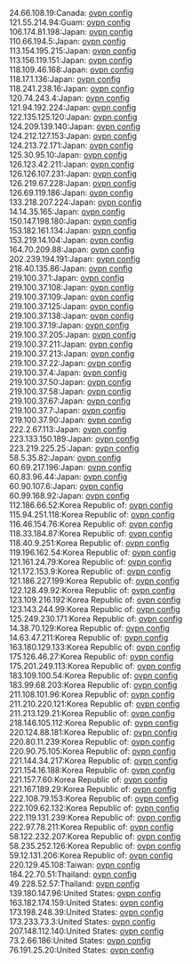 24.66.108.19:Canada: [ovpn config](vpn/24_66_108_19.ovpn)  
121.55.214.94:Guam: [ovpn config](vpn/121_55_214_94.ovpn)  
106.174.81.198:Japan: [ovpn config](vpn/106_174_81_198.ovpn)  
110.66.194.5:Japan: [ovpn config](vpn/110_66_194_5.ovpn)  
113.154.195.215:Japan: [ovpn config](vpn/113_154_195_215.ovpn)  
113.156.119.151:Japan: [ovpn config](vpn/113_156_119_151.ovpn)  
118.109.46.168:Japan: [ovpn config](vpn/118_109_46_168.ovpn)  
118.17.1.136:Japan: [ovpn config](vpn/118_17_1_136.ovpn)  
118.241.238.16:Japan: [ovpn config](vpn/118_241_238_16.ovpn)  
120.74.243.4:Japan: [ovpn config](vpn/120_74_243_4.ovpn)  
121.94.192.224:Japan: [ovpn config](vpn/121_94_192_224.ovpn)  
122.135.125.120:Japan: [ovpn config](vpn/122_135_125_120.ovpn)  
124.209.139.140:Japan: [ovpn config](vpn/124_209_139_140.ovpn)  
124.212.127.153:Japan: [ovpn config](vpn/124_212_127_153.ovpn)  
124.213.72.171:Japan: [ovpn config](vpn/124_213_72_171.ovpn)  
125.30.95.10:Japan: [ovpn config](vpn/125_30_95_10.ovpn)  
126.123.42.211:Japan: [ovpn config](vpn/126_123_42_211.ovpn)  
126.126.107.231:Japan: [ovpn config](vpn/126_126_107_231.ovpn)  
126.219.67.228:Japan: [ovpn config](vpn/126_219_67_228.ovpn)  
126.69.119.186:Japan: [ovpn config](vpn/126_69_119_186.ovpn)  
133.218.207.224:Japan: [ovpn config](vpn/133_218_207_224.ovpn)  
14.14.35.165:Japan: [ovpn config](vpn/14_14_35_165.ovpn)  
150.147.198.180:Japan: [ovpn config](vpn/150_147_198_180.ovpn)  
153.182.161.134:Japan: [ovpn config](vpn/153_182_161_134.ovpn)  
153.219.14.104:Japan: [ovpn config](vpn/153_219_14_104.ovpn)  
164.70.209.88:Japan: [ovpn config](vpn/164_70_209_88.ovpn)  
202.239.194.191:Japan: [ovpn config](vpn/202_239_194_191.ovpn)  
218.40.135.86:Japan: [ovpn config](vpn/218_40_135_86.ovpn)  
219.100.37.1:Japan: [ovpn config](vpn/219_100_37_1.ovpn)  
219.100.37.108:Japan: [ovpn config](vpn/219_100_37_108.ovpn)  
219.100.37.109:Japan: [ovpn config](vpn/219_100_37_109.ovpn)  
219.100.37.125:Japan: [ovpn config](vpn/219_100_37_125.ovpn)  
219.100.37.138:Japan: [ovpn config](vpn/219_100_37_138.ovpn)  
219.100.37.19:Japan: [ovpn config](vpn/219_100_37_19.ovpn)  
219.100.37.205:Japan: [ovpn config](vpn/219_100_37_205.ovpn)  
219.100.37.211:Japan: [ovpn config](vpn/219_100_37_211.ovpn)  
219.100.37.213:Japan: [ovpn config](vpn/219_100_37_213.ovpn)  
219.100.37.22:Japan: [ovpn config](vpn/219_100_37_22.ovpn)  
219.100.37.4:Japan: [ovpn config](vpn/219_100_37_4.ovpn)  
219.100.37.50:Japan: [ovpn config](vpn/219_100_37_50.ovpn)  
219.100.37.58:Japan: [ovpn config](vpn/219_100_37_58.ovpn)  
219.100.37.67:Japan: [ovpn config](vpn/219_100_37_67.ovpn)  
219.100.37.7:Japan: [ovpn config](vpn/219_100_37_7.ovpn)  
219.100.37.90:Japan: [ovpn config](vpn/219_100_37_90.ovpn)  
222.2.67.113:Japan: [ovpn config](vpn/222_2_67_113.ovpn)  
223.133.150.189:Japan: [ovpn config](vpn/223_133_150_189.ovpn)  
223.219.225.25:Japan: [ovpn config](vpn/223_219_225_25.ovpn)  
58.5.35.82:Japan: [ovpn config](vpn/58_5_35_82.ovpn)  
60.69.217.196:Japan: [ovpn config](vpn/60_69_217_196.ovpn)  
60.83.96.44:Japan: [ovpn config](vpn/60_83_96_44.ovpn)  
60.90.107.6:Japan: [ovpn config](vpn/60_90_107_6.ovpn)  
60.99.168.92:Japan: [ovpn config](vpn/60_99_168_92.ovpn)  
112.186.66.52:Korea Republic of: [ovpn config](vpn/112_186_66_52.ovpn)  
115.94.251.118:Korea Republic of: [ovpn config](vpn/115_94_251_118.ovpn)  
116.46.154.76:Korea Republic of: [ovpn config](vpn/116_46_154_76.ovpn)  
118.33.184.87:Korea Republic of: [ovpn config](vpn/118_33_184_87.ovpn)  
118.40.9.251:Korea Republic of: [ovpn config](vpn/118_40_9_251.ovpn)  
119.196.162.54:Korea Republic of: [ovpn config](vpn/119_196_162_54.ovpn)  
121.161.24.79:Korea Republic of: [ovpn config](vpn/121_161_24_79.ovpn)  
121.172.153.9:Korea Republic of: [ovpn config](vpn/121_172_153_9.ovpn)  
121.186.227.199:Korea Republic of: [ovpn config](vpn/121_186_227_199.ovpn)  
122.128.49.92:Korea Republic of: [ovpn config](vpn/122_128_49_92.ovpn)  
123.109.216.192:Korea Republic of: [ovpn config](vpn/123_109_216_192.ovpn)  
123.143.244.99:Korea Republic of: [ovpn config](vpn/123_143_244_99.ovpn)  
125.249.230.171:Korea Republic of: [ovpn config](vpn/125_249_230_171.ovpn)  
14.38.70.129:Korea Republic of: [ovpn config](vpn/14_38_70_129.ovpn)  
14.63.47.211:Korea Republic of: [ovpn config](vpn/14_63_47_211.ovpn)  
163.180.129.133:Korea Republic of: [ovpn config](vpn/163_180_129_133.ovpn)  
175.126.46.27:Korea Republic of: [ovpn config](vpn/175_126_46_27.ovpn)  
175.201.249.113:Korea Republic of: [ovpn config](vpn/175_201_249_113.ovpn)  
183.109.100.54:Korea Republic of: [ovpn config](vpn/183_109_100_54.ovpn)  
183.99.68.203:Korea Republic of: [ovpn config](vpn/183_99_68_203.ovpn)  
211.108.101.96:Korea Republic of: [ovpn config](vpn/211_108_101_96.ovpn)  
211.210.220.121:Korea Republic of: [ovpn config](vpn/211_210_220_121.ovpn)  
211.213.129.21:Korea Republic of: [ovpn config](vpn/211_213_129_21.ovpn)  
218.146.105.112:Korea Republic of: [ovpn config](vpn/218_146_105_112.ovpn)  
220.124.88.181:Korea Republic of: [ovpn config](vpn/220_124_88_181.ovpn)  
220.80.11.239:Korea Republic of: [ovpn config](vpn/220_80_11_239.ovpn)  
220.90.75.105:Korea Republic of: [ovpn config](vpn/220_90_75_105.ovpn)  
221.144.34.217:Korea Republic of: [ovpn config](vpn/221_144_34_217.ovpn)  
221.154.16.188:Korea Republic of: [ovpn config](vpn/221_154_16_188.ovpn)  
221.157.7.60:Korea Republic of: [ovpn config](vpn/221_157_7_60.ovpn)  
221.167.189.29:Korea Republic of: [ovpn config](vpn/221_167_189_29.ovpn)  
222.108.79.153:Korea Republic of: [ovpn config](vpn/222_108_79_153.ovpn)  
222.109.62.132:Korea Republic of: [ovpn config](vpn/222_109_62_132.ovpn)  
222.119.131.239:Korea Republic of: [ovpn config](vpn/222_119_131_239.ovpn)  
222.97.78.211:Korea Republic of: [ovpn config](vpn/222_97_78_211.ovpn)  
58.122.232.207:Korea Republic of: [ovpn config](vpn/58_122_232_207.ovpn)  
58.235.252.126:Korea Republic of: [ovpn config](vpn/58_235_252_126.ovpn)  
59.12.131.206:Korea Republic of: [ovpn config](vpn/59_12_131_206.ovpn)  
220.129.45.108:Taiwan: [ovpn config](vpn/220_129_45_108.ovpn)  
184.22.70.51:Thailand: [ovpn config](vpn/184_22_70_51.ovpn)  
49.228.52.57:Thailand: [ovpn config](vpn/49_228_52_57.ovpn)  
139.180.147.96:United States: [ovpn config](vpn/139_180_147_96.ovpn)  
163.182.174.159:United States: [ovpn config](vpn/163_182_174_159.ovpn)  
173.198.248.39:United States: [ovpn config](vpn/173_198_248_39.ovpn)  
173.233.73.3:United States: [ovpn config](vpn/173_233_73_3.ovpn)  
207.148.112.140:United States: [ovpn config](vpn/207_148_112_140.ovpn)  
73.2.66.186:United States: [ovpn config](vpn/73_2_66_186.ovpn)  
76.191.25.20:United States: [ovpn config](vpn/76_191_25_20.ovpn)  
